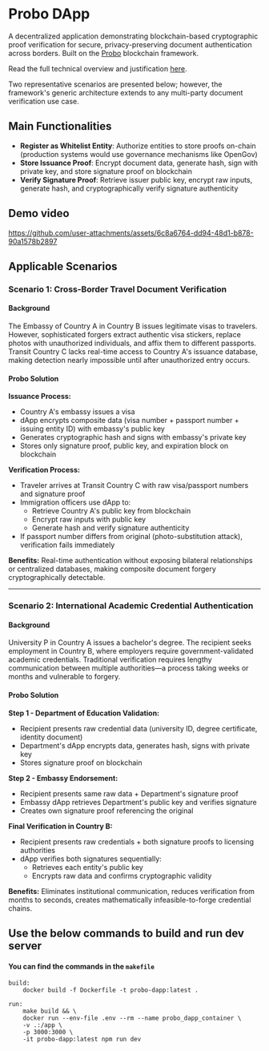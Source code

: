# Probo DApp
A decentralized application demonstrating blockchain-based cryptographic proof verification for secure, privacy-preserving document authentication across borders. Built on the [Probo](https://github.com/yumingchangsabodota/Probo) blockchain framework.

Read the full technical overview and justification [here](https://github.com/yumingchangsabodota/Probo/OVERVIEW.md).

Two representative scenarios are presented below; however, the framework's generic architecture extends to any multi-party document verification use case.


## Main Functionalities
- **Register as Whitelist Entity**: Authorize entities to store proofs on-chain (production systems would use governance mechanisms like OpenGov)
- **Store Issuance Proof**: Encrypt document data, generate hash, sign with private key, and store signature proof on blockchain
- **Verify Signature Proof**: Retrieve issuer public key, encrypt raw inputs, generate hash, and cryptographically verify signature authenticity

## Demo video
https://github.com/user-attachments/assets/6c8a6764-dd94-48d1-b878-90a1578b2897


## Applicable Scenarios

### Scenario 1: Cross-Border Travel Document Verification

#### Background
The Embassy of Country A in Country B issues legitimate visas to travelers. However, sophisticated forgers extract authentic visa stickers, replace photos with unauthorized individuals, and affix them to different passports. Transit Country C lacks real-time access to Country A's issuance database, making detection nearly impossible until after unauthorized entry occurs.

#### Probo Solution

**Issuance Process:**
- Country A's embassy issues a visa
- dApp encrypts composite data (visa number + passport number + issuing entity ID) with embassy's public key
- Generates cryptographic hash and signs with embassy's private key
- Stores only signature proof, public key, and expiration block on blockchain

**Verification Process:**
- Traveler arrives at Transit Country C with raw visa/passport numbers and signature proof
- Immigration officers use dApp to:
  - Retrieve Country A's public key from blockchain
  - Encrypt raw inputs with public key
  - Generate hash and verify signature authenticity
- If passport number differs from original (photo-substitution attack), verification fails immediately

**Benefits:** Real-time authentication without exposing bilateral relationships or centralized databases, making composite document forgery cryptographically detectable.

---

### Scenario 2: International Academic Credential Authentication

#### Background
University P in Country A issues a bachelor's degree. The recipient seeks employment in Country B, where employers require government-validated academic credentials. Traditional verification requires lengthy communication between multiple authorities—a process taking weeks or months and vulnerable to forgery.

#### Probo Solution

**Step 1 - Department of Education Validation:**
- Recipient presents raw credential data (university ID, degree certificate, identity document)
- Department's dApp encrypts data, generates hash, signs with private key
- Stores signature proof on blockchain

**Step 2 - Embassy Endorsement:**
- Recipient presents same raw data + Department's signature proof
- Embassy dApp retrieves Department's public key and verifies signature
- Creates own signature proof referencing the original

**Final Verification in Country B:**
- Recipient presents raw credentials + both signature proofs to licensing authorities
- dApp verifies both signatures sequentially:
  - Retrieves each entity's public key
  - Encrypts raw data and confirms cryptographic validity

**Benefits:** Eliminates institutional communication, reduces verification from months to seconds, creates mathematically infeasible-to-forge credential chains.


## Use the below commands to build and run dev server
#### You can find the commands in the `makefile`
```shell
build:
	docker build -f Dockerfile -t probo-dapp:latest .

run:
	make build && \
	docker run --env-file .env --rm --name probo_dapp_container \
	-v .:/app \
	-p 3000:3000 \
	-it probo-dapp:latest npm run dev
```

